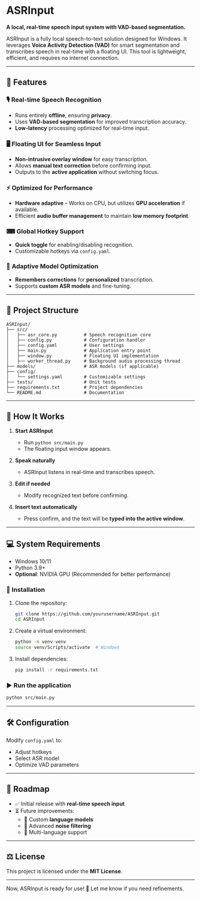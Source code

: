 # ASRInput  
**A local, real-time speech input system with VAD-based segmentation.**  

ASRInput is a fully local speech-to-text solution designed for Windows. It leverages **Voice Activity Detection (VAD)** for smart segmentation and transcribes speech in real-time with a floating UI. This tool is lightweight, efficient, and requires no internet connection.

---

## 🚀 Features
### 🎙 **Real-time Speech Recognition**
- Runs entirely **offline**, ensuring **privacy**.
- Uses **VAD-based segmentation** for improved transcription accuracy.
- **Low-latency** processing optimized for real-time input.

### 🖥 **Floating UI for Seamless Input**
- **Non-intrusive overlay window** for easy transcription.
- Allows **manual text correction** before confirming input.
- Outputs to the **active application** without switching focus.

### ⚡ **Optimized for Performance**
- **Hardware adaptive** – Works on CPU, but utilizes **GPU acceleration** if available.
- Efficient **audio buffer management** to maintain **low memory footprint**.

### ⌨ **Global Hotkey Support**
- **Quick toggle** for enabling/disabling recognition.
- Customizable hotkeys via `config.yaml`.

### 🔧 **Adaptive Model Optimization**
- **Remembers corrections** for **personalized** transcription.
- Supports **custom ASR models** and fine-tuning.

---

## 📂 Project Structure  
```
ASRInput/
├── src/                    
│   ├── asr_core.py          # Speech recognition core
│   ├── config.py            # Configuration handler
│   ├── config.yaml          # User settings
│   ├── main.py              # Application entry point
│   ├── window.py            # Floating UI implementation
│   ├── worker_thread.py     # Background audio processing thread
├── models/                  # ASR models (if applicable)
├── config/                  
│   └── settings.yaml        # Customizable settings
├── tests/                   # Unit tests
├── requirements.txt         # Project dependencies
└── README.md                # Documentation
```

---

## 🎯 How It Works
1. **Start ASRInput**  
   - Run `python src/main.py`  
   - The floating input window appears.

2. **Speak naturally**  
   - ASRInput listens in real-time and transcribes speech.

3. **Edit if needed**  
   - Modify recognized text before confirming.

4. **Insert text automatically**  
   - Press confirm, and the text will be **typed into the active window**.

---

## 💻 System Requirements
- Windows 10/11  
- Python 3.9+  
- **Optional**: NVIDIA GPU (Recommended for better performance)  

### 🔧 Installation
1. Clone the repository:
   ```sh
   git clone https://github.com/yourusername/ASRInput.git
   cd ASRInput
   ```
2. Create a virtual environment:
   ```sh
   python -m venv venv
   source venv/Scripts/activate  # Windows
   ```
3. Install dependencies:
   ```sh
   pip install -r requirements.txt
   ```

### ▶️ Run the application
```sh
python src/main.py
```

---

## 🛠 Configuration
Modify `config.yaml` to:
- Adjust hotkeys
- Select ASR model
- Optimize VAD parameters

---

## 📌 Roadmap
- ✅ Initial release with **real-time speech input**
- ⏳ Future improvements:
  - 🔹 Custom **language models**
  - 🔹 Advanced **noise filtering**
  - 🔹 Multi-language support

---

## ⚖ License
This project is licensed under the **MIT License**.

---

Now, ASRInput is ready for use! 🚀 Let me know if you need refinements.